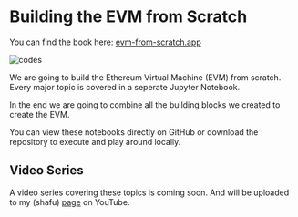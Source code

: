 # Building the EVM from Scratch

You can find the book here: [evm-from-scratch.app](https://evm-from-scratch.app/content/01_intro.html)

![codes](static/evm-from-scratch.png)

We are going to build the Ethereum Virtual Machine (EVM) from scratch. Every major topic is covered in a seperate Jupyter Notebook. 

In the end we are going to combine all the building blocks we created to create the EVM.

You can view these notebooks directly on GitHub or download the repository to execute and play around locally.

## Video Series

A video series covering these topics is coming soon. And will be uploaded to my (shafu) [page](https://www.youtube.com/channel/UCI9MdYsFm9h7W9jyP6Uxxbw) on YouTube. 
